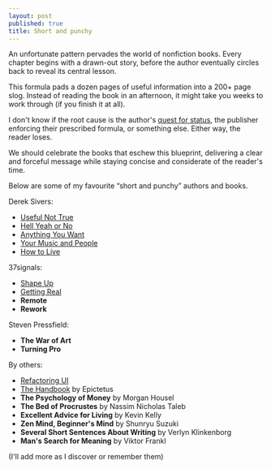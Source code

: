 ```yaml
---
layout: post
published: true
title: Short and punchy
---
```


An unfortunate pattern pervades the world of nonfiction books. Every chapter begins with
a drawn-out story, before the author eventually circles back to reveal its central lesson.

This formula pads a dozen pages of useful information into a 200+ page slog. Instead of reading the
book in an afternoon, it might take you weeks to work through (if you finish it at all).

I don't know if the root cause is the author's [quest for status](https://borretti.me/article/non-fiction-has-bad-incentives),
the publisher enforcing their prescribed formula, or something else. Either way, the reader loses.

We should celebrate the books that eschew this blueprint, delivering a clear and forceful message
while staying concise and considerate of the reader's time.

Below are some of my favourite “short and punchy” authors and books.

Derek Sivers:

* [Useful Not True](https://sive.rs/u)
* [Hell Yeah or No](https://sive.rs/n)
* [Anything You Want](https://sive.rs/a)
* [Your Music and People](https://sive.rs/m)
* [How to Live](https://sive.rs/h)

37signals:

* [Shape Up](https://basecamp.com/shapeup/shape-up.pdf)
* [Getting Real](https://basecamp.com/gettingreal/getting-real.pdf)
* **Remote**
* **Rework**

Steven Pressfield:

* **The War of Art**
* **Turning Pro**

By others:

* [Refactoring UI](https://www.refactoringui.com/)
* [The Handbook](https://archive.org/details/epictetus-the-enchiridion) by Epictetus
* **The Psychology of Money** by Morgan Housel
* **The Bed of Procrustes** by Nassim Nicholas Taleb
* **Excellent Advice for Living** by Kevin Kelly
* **Zen Mind, Beginner's Mind** by Shunryu Suzuki
* **Several Short Sentences About Writing** by Verlyn Klinkenborg
* **Man's Search for Meaning** by Viktor Frankl

(I'll add more as I discover or remember them)
